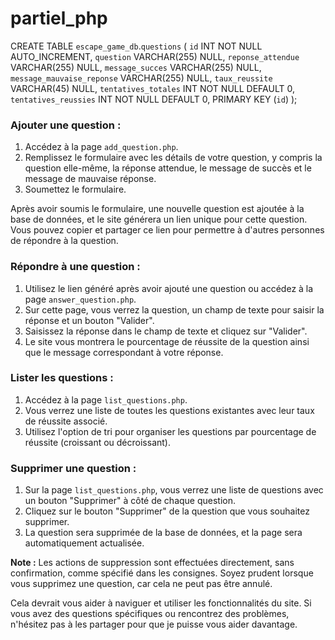 # partiel_php

CREATE TABLE `escape_game_db`.`questions` (
  `id` INT NOT NULL AUTO_INCREMENT,
  `question` VARCHAR(255) NULL,
  `reponse_attendue` VARCHAR(255) NULL,
  `message_succes` VARCHAR(255) NULL,
  `message_mauvaise_reponse` VARCHAR(255) NULL,
  `taux_reussite` VARCHAR(45) NULL,
  `tentatives_totales` INT NOT NULL DEFAULT 0,
  `tentatives_reussies` INT NOT NULL DEFAULT 0,
  PRIMARY KEY (`id`)
);






### Ajouter une question :
1. Accédez à la page `add_question.php`.
2. Remplissez le formulaire avec les détails de votre question, y compris la question elle-même, la réponse attendue, le message de succès et le message de mauvaise réponse.
3. Soumettez le formulaire.

Après avoir soumis le formulaire, une nouvelle question est ajoutée à la base de données, et le site générera un lien unique pour cette question. Vous pouvez copier et partager ce lien pour permettre à d'autres personnes de répondre à la question.

### Répondre à une question :
1. Utilisez le lien généré après avoir ajouté une question ou accédez à la page `answer_question.php`.
2. Sur cette page, vous verrez la question, un champ de texte pour saisir la réponse et un bouton "Valider".
3. Saisissez la réponse dans le champ de texte et cliquez sur "Valider".
4. Le site vous montrera le pourcentage de réussite de la question ainsi que le message correspondant à votre réponse.

### Lister les questions :
1. Accédez à la page `list_questions.php`.
2. Vous verrez une liste de toutes les questions existantes avec leur taux de réussite associé.
3. Utilisez l'option de tri pour organiser les questions par pourcentage de réussite (croissant ou décroissant).

### Supprimer une question :
1. Sur la page `list_questions.php`, vous verrez une liste de questions avec un bouton "Supprimer" à côté de chaque question.
2. Cliquez sur le bouton "Supprimer" de la question que vous souhaitez supprimer.
3. La question sera supprimée de la base de données, et la page sera automatiquement actualisée.

**Note :** Les actions de suppression sont effectuées directement, sans confirmation, comme spécifié dans les consignes. Soyez prudent lorsque vous supprimez une question, car cela ne peut pas être annulé.

Cela devrait vous aider à naviguer et utiliser les fonctionnalités du site. Si vous avez des questions spécifiques ou rencontrez des problèmes, n'hésitez pas à les partager pour que je puisse vous aider davantage.
